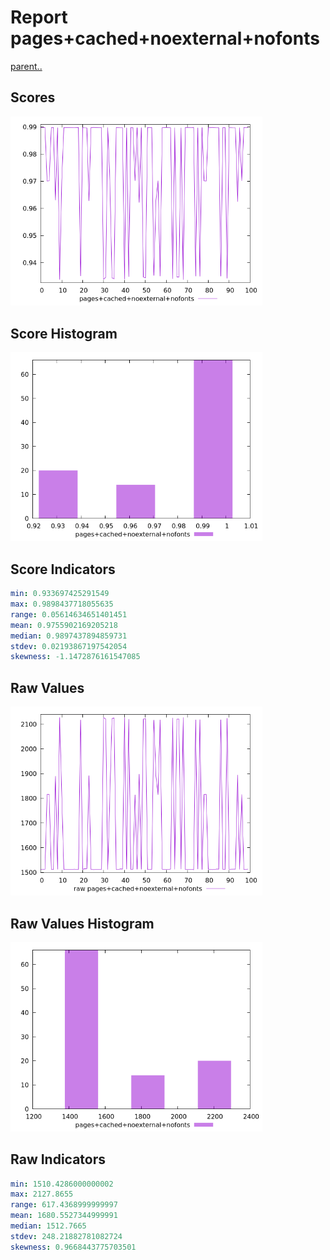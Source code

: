 # Report pages+cached+noexternal+nofonts

[parent..](./..)  


## Scores

![score](./score.png)  

## Score Histogram

![hist](./hist.png)  

## Score Indicators

```yaml
min: 0.933697425291549
max: 0.9898437718055635
range: 0.05614634651401451
mean: 0.9755902169205218
median: 0.9897437894859731
stdev: 0.02193867197542054
skewness: -1.1472876161547085

```

## Raw Values

![raw](./raw.png)  

## Raw Values Histogram

![raw hist](./raw_hist.png)  

## Raw Indicators

```yaml
min: 1510.4286000000002
max: 2127.8655
range: 617.4368999999997
mean: 1680.5527344999991
median: 1512.7665
stdev: 248.21882781082724
skewness: 0.9668443775703501

```

<style>
  img {
    max-width: 80%;
  }
</style>
      
